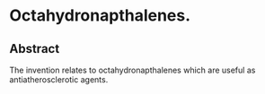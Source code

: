 # Octahydronapthalenes.

## Abstract
The invention relates to octahydronapthalenes which are useful as antiatherosclerotic agents.